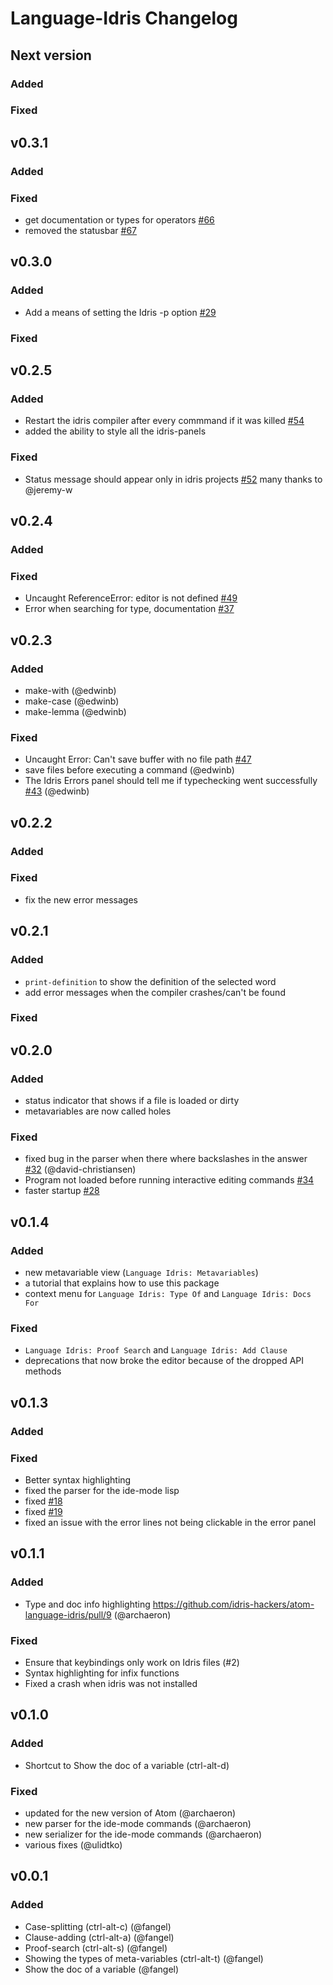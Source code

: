 # Language-Idris Changelog

## Next version

### Added

### Fixed

## v0.3.1

### Added

### Fixed

- get documentation or types for operators [#66](https://github.com/idris-hackers/atom-language-idris/issues/66)
- removed the statusbar [#67](https://github.com/idris-hackers/atom-language-idris/issues/67)

## v0.3.0

### Added

- Add a means of setting the Idris -p option [#29](https://github.com/idris-hackers/atom-language-idris/issues/29)

### Fixed

## v0.2.5

### Added

- Restart the idris compiler after every commmand if it was killed [#54](https://github.com/idris-hackers/atom-language-idris/pull/54)
- added the ability to style all the idris-panels

### Fixed

- Status message should appear only in idris projects [#52](https://github.com/idris-hackers/atom-language-idris/issues/52) many thanks to @jeremy-w

## v0.2.4

### Added

### Fixed

- Uncaught ReferenceError: editor is not defined [#49](https://github.com/idris-hackers/atom-language-idris/issues/49)
- Error when searching for type, documentation [#37](https://github.com/idris-hackers/atom-language-idris/issues/37)

## v0.2.3

### Added

- make-with (@edwinb)
- make-case (@edwinb)
- make-lemma (@edwinb)

### Fixed

- Uncaught Error: Can't save buffer with no file path [#47](https://github.com/idris-hackers/atom-language-idris/issues/47)
- save files before executing a command (@edwinb)
- The Idris Errors panel should tell me if typechecking went successfully [#43](https://github.com/idris-hackers/atom-language-idris/issues/43) (@edwinb)

## v0.2.2

### Added

### Fixed

- fix the new error messages

## v0.2.1

### Added

- `print-definition` to show the definition of the selected word
- add error messages when the compiler crashes/can't be found

### Fixed

## v0.2.0

### Added

- status indicator that shows if a file is loaded or dirty
- metavariables are now called holes

### Fixed

- fixed bug in the parser when there where backslashes in the answer [#32](https://github.com/idris-hackers/atom-language-idris/issues/32) (@david-christiansen)
- Program not loaded before running interactive editing commands [#34](https://github.com/idris-hackers/atom-language-idris/issues/34)
- faster startup [#28](https://github.com/idris-hackers/atom-language-idris/issues/28)

## v0.1.4

### Added

- new metavariable view (`Language Idris: Metavariables`)
- a tutorial that explains how to use this package
- context menu for `Language Idris: Type Of` and `Language Idris: Docs For`

### Fixed

- `Language Idris: Proof Search` and `Language Idris: Add Clause`
- deprecations that now broke the editor because of the dropped API methods

## v0.1.3

### Added

### Fixed

- Better syntax highlighting
- fixed the parser for the ide-mode lisp
- fixed [#18](https://github.com/idris-hackers/atom-language-idris/issues/18)
- fixed [#19](https://github.com/idris-hackers/atom-language-idris/issues/19)
- fixed an issue with the error lines not being clickable in the error panel

## v0.1.1

### Added

- Type and doc info highlighting https://github.com/idris-hackers/atom-language-idris/pull/9 (@archaeron)

### Fixed

- Ensure that keybindings only work on Idris files (#2)
- Syntax highlighting for infix functions
- Fixed a crash when idris was not installed

## v0.1.0

### Added

- Shortcut to Show the doc of a variable (ctrl-alt-d)

### Fixed

- updated for the new version of Atom (@archaeron)
- new parser for the ide-mode commands (@archaeron)
- new serializer for the ide-mode commands (@archaeron)
- various fixes (@ulidtko)

## v0.0.1

### Added

- Case-splitting (ctrl-alt-c) (@fangel)
- Clause-adding (ctrl-alt-a) (@fangel)
- Proof-search (ctrl-alt-s) (@fangel)
- Showing the types of meta-variables (ctrl-alt-t) (@fangel)
- Show the doc of a variable (@fangel)
